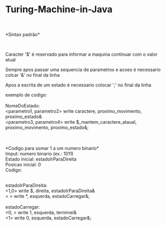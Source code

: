 # Turing-Machine-in-Java
<br>
<br>
*Sintax padrão*

<br><p>Caracter '$' é reservado para informar a maquina continuar com o valor atual
<br><p>Sempre apos passar uma sequencia de parametros e acoes é necessario colcar '&' no final da linha
<br><p>Apos a escrita de um estado é necessario colocar ';' no final da linha
<br><p>exemplo de codigo:<br>
<br>NomeDoEstado:
	<br><parametro1, parametro2> write caractere, proximo_movimento, proximo_estado&
	<br><parametro3, parametro4> write $_mantem_caractere_ataual, proximo_movimento, proximo_estado&;

<br>
<br>
*Codigo para somar 1 a um numero binario*
<br>Imput: numero binario (ex.: 1011)
<br>Estado inicial: estadoIrParaDireita
<br>Posicao inicial: 0
<br>Codigo:

<br>estadoIrParaDireita:
<br>	<1,0> write $, direita, estadoIrParaDireita&
<br>	< > write *, esquerda, estadoCarregar&;
<br>
<br>estadoCarregar:
<br>	<0, > write 1, esquerda, terminei&
<br>	<1> write 0, esquerda, estadoCarregar&;
